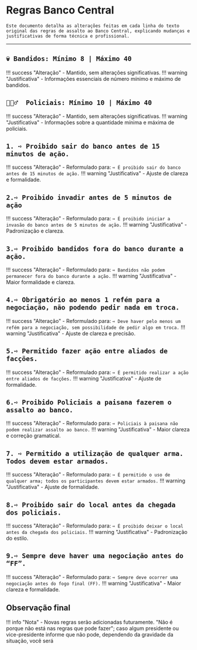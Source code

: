 # Regras Banco Central

```{note}
Este documento detalha as alterações feitas em cada linha do texto original das regras de assalto ao Banco Central, explicando mudanças e justificativas de forma técnica e profissional.
```

---

## `💀 Bandidos: Mínimo 8 | Máximo 40`

!!! success "Alteração"
    - Mantido, sem alterações significativas.
!!! warning "Justificativa"
    - Informações essenciais de número mínimo e máximo de bandidos.

## `👮🏼‍♂️  Policiais: Mínimo 10 | Máximo 40`

!!! success "Alteração"
    - Mantido, sem alterações significativas.
!!! warning "Justificativa"
    - Informações sobre a quantidade mínima e máxima de policiais.

## `1. ➺ Proibido sair do banco antes de 15 minutos de ação.`

!!! success "Alteração"
    - Reformulado para:
        `➺ É proibido sair do banco antes de 15 minutos de ação.`
!!! warning "Justificativa"
    - Ajuste de clareza e formalidade.

## `2.➺ Proibido invadir antes de 5 minutos de ação`

!!! success "Alteração"
    - Reformulado para:
        `➺ É proibido iniciar a invasão do banco antes de 5 minutos de ação.`
!!! warning "Justificativa"
    - Padronização e clareza.

## `3.➺ Proibido bandidos fora do banco durante a ação.`

!!! success "Alteração"
    - Reformulado para:
        `➺ Bandidos não podem permanecer fora do banco durante a ação.`
!!! warning "Justificativa"
    - Maior formalidade e clareza.

## `4.➺ Obrigatório ao menos 1 refém para a negociação, não podendo pedir nada em troca.`

!!! success "Alteração"
    - Reformulado para:
        `➺ Deve haver pelo menos um refém para a negociação, sem possibilidade de pedir algo em troca.`
!!! warning "Justificativa"
    - Ajuste de clareza e precisão.

## `5.➺ Permitido fazer ação entre aliados de facções.`

!!! success "Alteração"
    - Reformulado para:
        `➺ É permitido realizar a ação entre aliados de facções.`
!!! warning "Justificativa"
    - Ajuste de formalidade.

## `6.➺ Proibido Policiais a paisana fazerem o assalto ao banco.`

!!! success "Alteração"
    - Reformulado para:
        `➺ Policiais à paisana não podem realizar assalto ao banco.`
!!! warning "Justificativa"
    - Maior clareza e correção gramatical.

## `7. ➺ Permitido a utilização de qualquer arma. Todos devem estar armados.`

!!! success "Alteração"
    - Reformulado para:
        `➺ É permitido o uso de qualquer arma; todos os participantes devem estar armados.`
!!! warning "Justificativa"
    - Ajuste de formalidade.

## `8.➺ Proibido sair do local antes da chegada dos policiais.`

!!! success "Alteração"
    - Reformulado para:
        `➺ É proibido deixar o local antes da chegada dos policiais.`
!!! warning "Justificativa"
    - Padronização do estilo.

## `9.➺ Sempre deve haver uma negociação antes do “FF”.`

!!! success "Alteração"
    - Reformulado para:
        `➺ Sempre deve ocorrer uma negociação antes do fogo final (FF).`
!!! warning "Justificativa"
    - Maior clareza e formalidade.

## Observação final

!!! info "Nota"
    - Novas regras serão adicionadas futuramente. "Não é porque não está nas regras que pode fazer"; caso algum presidente ou vice-presidente informe que não pode, dependendo da gravidade da situação, você será
